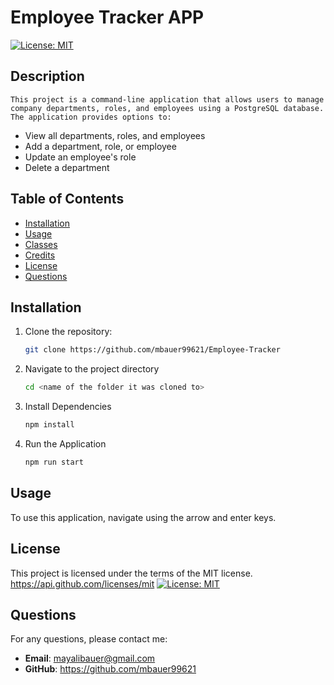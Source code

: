 # Employee Tracker APP
[![License: MIT](https://img.shields.io/badge/License-MIT-yellow.svg)](https://opensource.org/licenses/MIT)


## Description
    This project is a command-line application that allows users to manage company departments, roles, and employees using a PostgreSQL database. The application provides options to:  

- View all departments, roles, and employees  
- Add a department, role, or employee  
- Update an employee's role  
- Delete a department  

## Table of Contents  
- [Installation](#installation)  
- [Usage](#usage) 
- [Classes](#classes)   
- [Credits](#credits)  
- [License](#license)  
- [Questions](#questions)

        
## Installation

1. Clone the repository:
   ```bash
   git clone https://github.com/mbauer99621/Employee-Tracker

2. Navigate to the project directory

    ```bash
    cd <name of the folder it was cloned to>

3. Install Dependencies

    ```bash
    npm install

4. Run the Application

    ```bash
    npm run start


## Usage

To use this application, navigate using the arrow and enter keys. 
    
    
## License

This project is licensed under the terms of the MIT license.
https://api.github.com/licenses/mit 
[![License: MIT](https://img.shields.io/badge/License-MIT-yellow.svg)](https://opensource.org/licenses/MIT)

## Questions

For any questions, please contact me:

- **Email**: mayalibauer@gmail.com
- **GitHub**: https://github.com/mbauer99621
    
    





